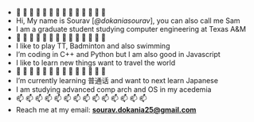 - 👋  👋  👋  👋   👋  👋  👋  👋  👋  👋  👋  👋  👋  👋 
- Hi, My name is Sourav [*@dokaniasourav*], you can also call me Sam
- I am a graduate student studying computer engineering at Texas A&M
- 👀  👀  👀  👀  👀  👀  👀  👀  👀  👀  👀  👀  👀  👀 
- I like to play TT, Badminton and also swimming
- I’m coding in C++ and Python but I am also good in Javascript
- I like to learn new things want to travel the world
-  🌱  🌱  🌱  🌱  🌱  🌱  🌱  🌱  🌱  🌱  🌱  🌱  🌱  🌱
- I’m currently learning 普通话 and want to next learn Japanese
- I am studying advanced comp arch and OS in my acedemia
-  📫  📫  📫  📫  📫  📫  📫  📫  📫  📫  📫  📫  📫  📫
- Reach me at my email: **sourav.dokania25@gmail.com**
